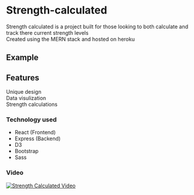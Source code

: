 # Strength-calculated
Strength calculated is a project built for those looking to both calculate and track there current strength levels  
Created using the MERN stack and hosted on heroku  

## Example  

## Features  
Unique design  
Data visulization  
Strength calculations  

### Technology used  
 - React (Frontend)
 - Express (Backend)
 - D3
 - Bootstrap
 - Sass  
 
### Video  
[![Strength Calculated Video](https://imgur.com/tGuk8w4.png)](https://www.youtube.com/watch?v=G0P27TlAoOY)
